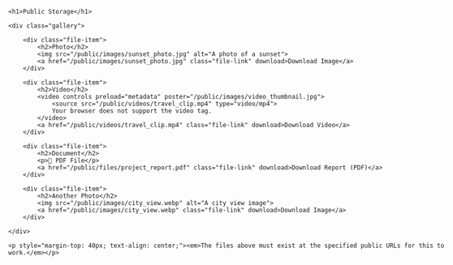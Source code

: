 <!DOCTYPE html>
<html lang="en">
<head>
    <meta charset="UTF-8">
    <meta name="viewport" content="width=device-width, initial-scale=1.0">
    <title>Public File Storage Gallery</title>
    <style>
        body { font-family: sans-serif; max-width: 900px; margin: 40px auto; }
        .gallery { display: grid; grid-template-columns: repeat(auto-fit, minmax(200px, 1fr)); gap: 20px; }
        .file-item { border: 1px solid #ddd; padding: 10px; text-align: center; }
        .file-item img, .file-item video { max-width: 100%; height: auto; display: block; margin: 0 auto 10px; border-radius: 5px; }
        .file-item .file-link { display: block; word-break: break-all; margin-top: 10px; }
    </style>
</head>
<body>

    <h1>Public Storage</h1>

    <div class="gallery">
        
        <div class="file-item">
            <h2>Photo</h2>
            <img src="/public/images/sunset_photo.jpg" alt="A photo of a sunset">
            <a href="/public/images/sunset_photo.jpg" class="file-link" download>Download Image</a>
        </div>

        <div class="file-item">
            <h2>Video</h2>
            <video controls preload="metadata" poster="/public/images/video_thumbnail.jpg">
                <source src="/public/videos/travel_clip.mp4" type="video/mp4">
                Your browser does not support the video tag.
            </video>
            <a href="/public/videos/travel_clip.mp4" class="file-link" download>Download Video</a>
        </div>
        
        <div class="file-item">
            <h2>Document</h2>
            <p>📄 PDF File</p>
            <a href="/public/files/project_report.pdf" class="file-link" download>Download Report (PDF)</a>
        </div>

        <div class="file-item">
            <h2>Another Photo</h2>
            <img src="/public/images/city_view.webp" alt="A city view image">
            <a href="/public/images/city_view.webp" class="file-link" download>Download Image</a>
        </div>

    </div>

    <p style="margin-top: 40px; text-align: center;"><em>The files above must exist at the specified public URLs for this to work.</em></p>

</body>
</html>
